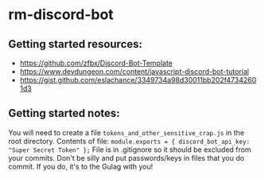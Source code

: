 # rm-discord-bot
## Getting started resources:
* https://github.com/zfbx/Discord-Bot-Template
* https://www.devdungeon.com/content/javascript-discord-bot-tutorial
* https://gist.github.com/eslachance/3349734a98d30011bb202f47342601d3

## Getting started notes:
You will need to create a file `tokens_and_other_sensitive_crap.js` in the root directory.
Contents of file: 
```module.exports = { discord_bot_api_key: "Super Secret Token" };```
File is in .gitignore so it should be excluded from your commits.
Don't be silly and put passwords/keys in files that you do commit. If you do, it's to the Gulag with you!
